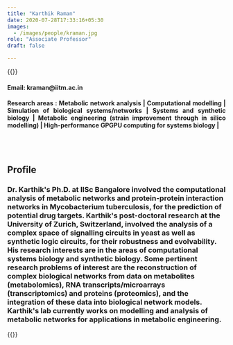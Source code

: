 ```yaml
---
title: "Karthik Raman"
date: 2020-07-28T17:33:16+05:30
images:
  - /images/people/kraman.jpg
role: "Associate Professor"
draft: false

---
```


{{<rawhtml>}} 
<div align="justify">
<h4>Email: kraman@iitm.ac.in</h4>
<h4>Research areas : Metabolic network analysis | Computational modelling | Simulation of biological systems/networks | Systems and synthetic biology | Metabolic engineering (strain improvement through in silico modelling) | High-performance GPGPU computing for systems biology |</h4><br>
</div>
<br>
<div>
	<h2>Profile</h2>
	<h3>
		Dr. Karthik's Ph.D. at IISc Bangalore involved the computational analysis of metabolic networks and protein-protein interaction networks in Mycobacterium tuberculosis, for the prediction of potential drug targets. Karthik's post-doctoral research at the University of Zurich, Switzerland, involved the analysis of a complex space of signalling circuits in yeast as well as synthetic logic circuits, for their robustness and evolvability. His research interests are in the areas of computational systems biology and synthetic biology. Some pertinent research problems of interest are the reconstruction of complex biological networks from data on metabolites (metabolomics), RNA transcripts/microarrays (transcriptomics) and proteins (proteomics), and the integration of these data into biological network models. Karthik's lab currently works on modelling and analysis of metabolic networks for applications in metabolic engineering.
	<br>
</div>

{{</rawhtml>}}